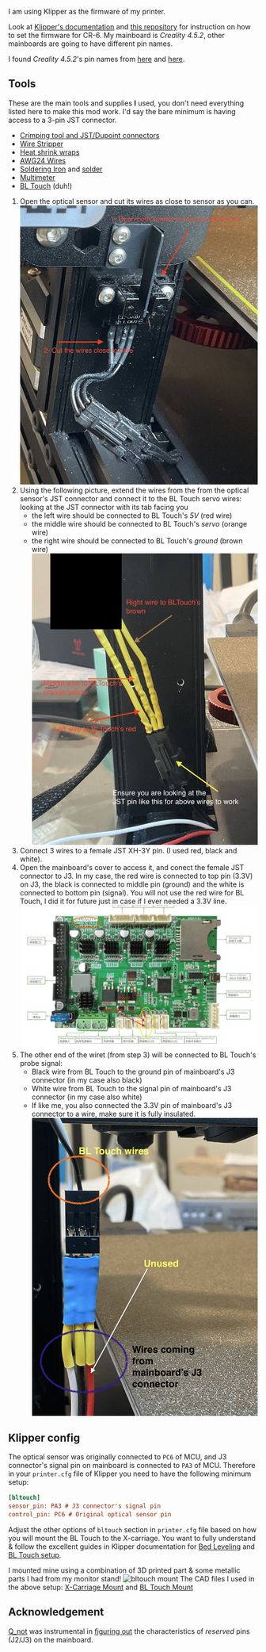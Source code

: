 I am using Klipper as the firmware of my printer.

Look at [Klipper's documentation](https://www.klipper3d.org) and [this repository](https://github.com/KoenVanduffel/CR-6_Klipper) for instruction on how to set the firmware for CR-6.
My mainboard is _Creality 4.5.2_, other mainboards are going to have different pin names.

I found _Creality 4.5.2_'s pin names from [here](https://github.com/CR6Community/Marlin/blob/extui/Marlin/src/pins/stm32f1/pins_CREALITY_V45x.h) and [here](https://github.com/CR6Community/Marlin/blob/extui/Marlin/src/pins/stm32f1/pins_CREALITY_V452.h).


## Tools
These are the main tools and supplies **I** used, you don't need everything listed here to make this mod work. I'd say the bare minimum is having access to a 3-pin JST connector.

- [Crimping tool and JST/Dupoint connectors](https://www.amazon.com/dp/B0BJZN4KD7)
- [Wire Stripper](https://www.amazon.com/dp/B097SZ1F7W)
- [Heat shrink wraps](https://www.amazon.com/dp/B072PCQ2LW)
- [AWG24 Wires](https://www.amazon.com/dp/B089D13Y1N)
- [Soldering Iron](https://www.amazon.com/gp/product/B00ANZRT4M) and [solder](https://www.amazon.com/gp/product/B00068IJWC)
- [Multimeter](https://www.amazon.com/gp/product/B000EVYGZA)
- [BL Touch](https://www.amazon.com/dp/B076PQG1FF) (duh!)

1. Open the optical sensor and cut its wires as close to sensor as you can.
![Optical sensor](IMG_0131.png)
2. Using the following picture, extend the wires from the from the optical sensor's JST connector and connect it to the BL Touch servo wires: looking at the JST connector with its tab facing you
    - the left wire should be connected to BL Touch's *5V* (red wire)
    - the middle wire should be connected to BL Touch's *servo* (orange wire)
    - the right wire should be connected to BL Touch's *ground* (brown wire)
![Optical sensor rewiring](image.png)
3. Connect 3 wires to a female JST XH-3Y pin. (I used red, black and white).
4. Open the mainboard's cover to access it, and conect the female JST connector to J3. In my case, the red wire is connected to top pin (3.3V) on J3, the black is connected to middle pin (ground) and the white is connected to bottom pin (signal). You will not use the red wire for BL Touch, I did it for future just in case if I ever needed a 3.3V line.
![mainboard J3](image-1.png)
5. The other end of the wiret (from step 3) will be connected to BL Touch's probe signal:
    - Black wire from BL Touch to the ground pin of mainboard's J3 connector (in my case also black)
    - White wire from BL Touch to the signal pin of mainboard's J3 connector (in my case also white)
    - If like me, you also connected the 3.3V pin of mainboard's J3 connector to a wire, make sure it is fully insulated.
    ![BLTouch signal](image-2.png)

## Klipper config

The optical sensor was originally connected to `PC6` of MCU, and J3 connector's signal pin on mainboard is connected to `PA3` of MCU.
Therefore in your `printer.cfg` file of Klipper you need to have the following minimum setup:

```ini
[bltouch]
sensor_pin: PA3 # J3 connector's signal pin
control_pin: PC6 # Original optical sensor pin
```

Adjust the other options of `bltouch` section in `printer.cfg` file based on how you will mount the BL Touch to the X-carriage. You want to fully understand & follow the excellent guides in Klipper documentation for [Bed Leveling](https://www.klipper3d.org/Bed_Level.html) and [BL Touch setup](https://www.klipper3d.org/BLTouch.html).

I mounted mine using a combination of 3D printed part & some metallic parts I had from my monitor stand!
![bltouch mount](image-3.png)
The CAD files I used in the above setup: [X-Carriage Mount](../resources/BLTouchCarriage-Mount.step) and [BL Touch Mount](../resources/BLTouch-Mount.step)

## Acknowledgement

[Q_not](https://www.reddit.com/user/Q_not/) was instrumental in [figuring out](https://www.reddit.com/r/CR6/comments/18s6fkv/comment/kf62rpf/?utm_source=share&utm_medium=web2x&context=3)
 the characteristics of *reserved* pins (J2/J3) on the mainboard.
